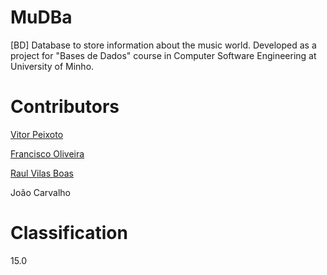 # MuDBa
[BD] Database to store information about the music world. Developed as a project for "Bases de Dados" course in Computer Software Engineering at University of Minho.

# Contributors

[Vitor Peixoto](https://github.com/VitorPeixoto97)

[Francisco Oliveira](https://github.com/Tibblue)

[Raul Vilas Boas](https://github.com/MrBoas)

João Carvalho

# Classification

15.0
